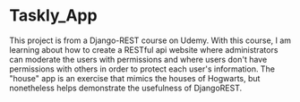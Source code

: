 # Taskly_App
This project is from a Django-REST course on Udemy.
With this course, I am learning about how to create a RESTful api website where administrators can moderate the users with permissions and where users don't have permissions with others in order to protect each user's information. The "house" app is an exercise that mimics the houses of Hogwarts, but nonetheless helps demonstrate the usefulness of DjangoREST.
